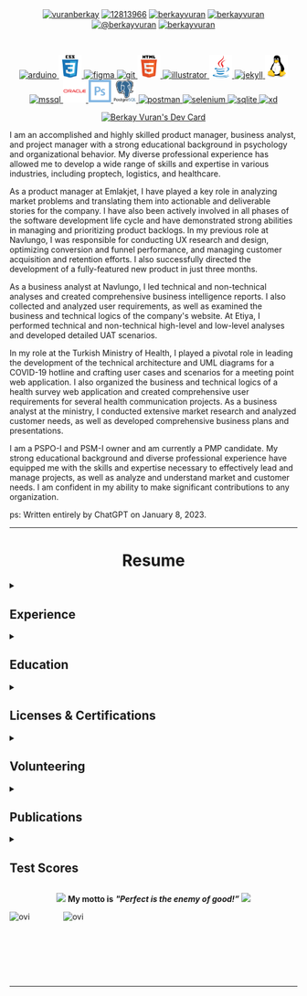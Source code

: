 <p align="Middle">
<a href="https://www.fiverr.com/users/berkayvuran" target="blank"><img align="center" src="https://cdn.worldvectorlogo.com/logos/fiverr-1.svg" alt="vuranberkay" height="30" width="40" /></a>
<a href="https://stackoverflow.com/users/12813966" target="blank"><img align="center" src="https://raw.githubusercontent.com/rahuldkjain/github-profile-readme-generator/master/src/images/icons/Social/stack-overflow.svg" alt="12813966" height="30" width="40" /></a>
<a href="https://kaggle.com/berkayvuran" target="blank"><img align="center" src="https://raw.githubusercontent.com/rahuldkjain/github-profile-readme-generator/master/src/images/icons/Social/kaggle.svg" alt="berkayvuran" height="30" width="40" /></a>
<a href="https://www.behance.net/berkayvuran" target="blank"><img align="center" src="https://raw.githubusercontent.com/rahuldkjain/github-profile-readme-generator/master/src/images/icons/Social/behance.svg" alt="berkayvuran" height="30" width="40" /></a>
<a href="https://medium.com/@berkayvuran" target="blank"><img align="center" src="https://raw.githubusercontent.com/rahuldkjain/github-profile-readme-generator/master/src/images/icons/Social/medium.svg" alt="@berkayvuran" height="30" width="40" /></a>
<a href="https://www.hackerrank.com/berkayvuran" target="blank"><img align="center" src="https://raw.githubusercontent.com/rahuldkjain/github-profile-readme-generator/master/src/images/icons/Social/hackerrank.svg" alt="berkayvuran" height="30" width="40" /></a>
</p>
<br>
<p align="Middle"> <a href="https://www.arduino.cc/" target="_blank" rel="noreferrer"> <img src="https://cdn.worldvectorlogo.com/logos/arduino-1.svg" alt="arduino" width="40" height="40"/> </a> <a href="https://www.w3schools.com/css/" target="_blank" rel="noreferrer"> <img src="https://raw.githubusercontent.com/devicons/devicon/master/icons/css3/css3-original-wordmark.svg" alt="css3" width="40" height="40"/> </a> <a href="https://www.figma.com/" target="_blank" rel="noreferrer"> <img src="https://www.vectorlogo.zone/logos/figma/figma-icon.svg" alt="figma" width="40" height="40"/> </a> <a href="https://git-scm.com/" target="_blank" rel="noreferrer"> <img src="https://www.vectorlogo.zone/logos/git-scm/git-scm-icon.svg" alt="git" width="40" height="40"/> </a> <a href="https://www.w3.org/html/" target="_blank" rel="noreferrer"> <img src="https://raw.githubusercontent.com/devicons/devicon/master/icons/html5/html5-original-wordmark.svg" alt="html5" width="40" height="40"/> </a> <a href="https://www.adobe.com/in/products/illustrator.html" target="_blank" rel="noreferrer"> <img src="https://www.vectorlogo.zone/logos/adobe_illustrator/adobe_illustrator-icon.svg" alt="illustrator" width="40" height="40"/> </a> <a href="https://www.java.com" target="_blank" rel="noreferrer"> <img src="https://raw.githubusercontent.com/devicons/devicon/master/icons/java/java-original.svg" alt="java" width="40" height="40"/> </a> <a href="https://jekyllrb.com/" target="_blank" rel="noreferrer"> <img src="https://www.vectorlogo.zone/logos/jekyllrb/jekyllrb-icon.svg" alt="jekyll" width="40" height="40"/> </a> <a href="https://www.linux.org/" target="_blank" rel="noreferrer"> <img src="https://raw.githubusercontent.com/devicons/devicon/master/icons/linux/linux-original.svg" alt="linux" width="40" height="40"/> </a> <a href="https://www.microsoft.com/en-us/sql-server" target="_blank" rel="noreferrer"> <img src="https://www.svgrepo.com/show/303229/microsoft-sql-server-logo.svg" alt="mssql" width="40" height="40"/> </a> <a href="https://www.oracle.com/" target="_blank" rel="noreferrer"> <img src="https://raw.githubusercontent.com/devicons/devicon/master/icons/oracle/oracle-original.svg" alt="oracle" width="40" height="40"/> </a> <a href="https://www.photoshop.com/en" target="_blank" rel="noreferrer"> <img src="https://raw.githubusercontent.com/devicons/devicon/master/icons/photoshop/photoshop-line.svg" alt="photoshop" width="40" height="40"/> </a> <a href="https://www.postgresql.org" target="_blank" rel="noreferrer"> <img src="https://raw.githubusercontent.com/devicons/devicon/master/icons/postgresql/postgresql-original-wordmark.svg" alt="postgresql" width="40" height="40"/> </a> <a href="https://postman.com" target="_blank" rel="noreferrer"> <img src="https://www.vectorlogo.zone/logos/getpostman/getpostman-icon.svg" alt="postman" width="40" height="40"/> </a> <a href="https://www.selenium.dev" target="_blank" rel="noreferrer"> <img src="https://raw.githubusercontent.com/detain/svg-logos/780f25886640cef088af994181646db2f6b1a3f8/svg/selenium-logo.svg" alt="selenium" width="40" height="40"/> </a> <a href="https://www.sqlite.org/" target="_blank" rel="noreferrer"> <img src="https://www.vectorlogo.zone/logos/sqlite/sqlite-icon.svg" alt="sqlite" width="40" height="40"/> </a> <a href="https://www.adobe.com/products/xd.html" target="_blank" rel="noreferrer"> <img src="https://cdn.worldvectorlogo.com/logos/adobe-xd.svg" alt="xd" width="40" height="40"/> </a> </p>

<p align="Middle"> <a href="https://app.daily.dev/berkayvuran"><img src="https://api.daily.dev/devcards/31dd2460304b447fbf42cab49b0ae1bc.png?r=arh" width="300" alt="Berkay Vuran's Dev Card"/></a>

I am an accomplished and highly skilled product manager, business analyst, and project manager with a strong educational background in psychology and organizational behavior. My diverse professional experience has allowed me to develop a wide range of skills and expertise in various industries, including proptech, logistics, and healthcare.

As a product manager at Emlakjet, I have played a key role in analyzing market problems and translating them into actionable and deliverable stories for the company. I have also been actively involved in all phases of the software development life cycle and have demonstrated strong abilities in managing and prioritizing product backlogs. In my previous role at Navlungo, I was responsible for conducting UX research and design, optimizing conversion and funnel performance, and managing customer acquisition and retention efforts. I also successfully directed the development of a fully-featured new product in just three months.
  
As a business analyst at Navlungo, I led technical and non-technical analyses and created comprehensive business intelligence reports. I also collected and analyzed user requirements, as well as examined the business and technical logics of the company's website. At Etiya, I performed technical and non-technical high-level and low-level analyses and developed detailed UAT scenarios.
  
In my role at the Turkish Ministry of Health, I played a pivotal role in leading the development of the technical architecture and UML diagrams for a COVID-19 hotline and crafting user cases and scenarios for a meeting point web application. I also organized the business and technical logics of a health survey web application and created comprehensive user requirements for several health communication projects. As a business analyst at the ministry, I conducted extensive market research and analyzed customer needs, as well as developed comprehensive business plans and presentations.
  
I am a PSPO-I and PSM-I owner and am currently a PMP candidate. My strong educational background and diverse professional experience have equipped me with the skills and expertise necessary to effectively lead and manage projects, as well as analyze and understand market and customer needs. I am confident in my ability to make significant contributions to any organization.
  
ps: Written entirely by ChatGPT on January 8, 2023.

-----
<h1 align="Middle">Resume</h1>

<details>
  <summary><h2>Experience</h2></summary>
    
### Product Manager @Emlakjet (10/2022 - Present)
- Analyzed market problems into prioritized & deliverable stories for the no1 proptech company in Türkiye
- Involved with all phases of software development life cycle (SDLC) from 0 to 100
- Managed and prioritized product backlog for bare minimum perfection which is 99.9%
- Planned A/B test scenarios
- Kept in touch with every stakeholder of the product regularly
- Coordinated product strategy & release timelines & product quality with product and development teams
- On emlakjet.com in 2022, increased number of B2C users from ~35M to ~45M (38%), B2B users from ~20K to ~30K (53%), page views from ~110M to 180M (62%), listings from ~1.1M to ~1.9M (67%)
- For B2B users, increased sum of commission from ~1.5B ₺ to ~3.5B ₺ (237%) commission/realtor from ~12K ₺ to ~27K ₺ (128%), phone call from ~4M to 6M (54%) message from ~1.7M to ~3.4M (97%)
- For our solutions, reached total user of Jetsat (iBuying) is 14K, Arsa Sihirbazı (an AI/ML powered module for instant land valuation) is 26K, Jetfırsatlar (opportunity real estates that are most suitable for investment) is 70K

### Business Analyst & Product Owner @Navlungo (01/2022 - 10/2022)
- Led technical & non-technical analysis (with Asana & Coda)
- Created business intelligence reports (with AWS QuickSight & PostgreSQL)
- Collected user requirements (with Asana)
- UX researched & designed (with Figma)
- Conversion & funnel optimization (with Google Analytics & Hotjar) for zero churns and 100% retention
- Customer acquisition, retention & gamification activities (online & offline) with technology, marketing, product, operations, and sales teams
- Navlungo reached more than 70,000 customers, 1,000,000 transactions, 3 service area continents, and 230 countries
- Increased overall sales volume by more than 150%
- Analyzed business & technical logics of 'navlungo.com' which aims to digitize logistics end-to-end
- Directed development process of a fully-featured new product for ship & shop from Turkey to worldwide 'deliver.ist' in 3 months from ideation to production
- Designed and implemented the KPI reporting platform on AWS QuickSight in order to become a data-oriented company. All data from sales, operations, marketing, and product is aggregated and made transparent to the entire business
- Managed user requirements about main and side products that are express, freight, fulfillment, finance, and marketing on Asana, Figma, Coda, and Instagantt
- Improved the growth & reducing churn strategies and manage relationships about the usability of the pathway between marketing & technology & design & product teams
- Conducted user experience studies and lead user interface changes

### Senior Specialist, Business Analysis @Etiya (11/2021 - 01/2022)
- For CRM transformation project developed for biggest telco company of MENA, Ooredoo;
- Made technical & non technical HLD & LLD analysis (with Jira & Confluence)
- Created UAT scenarios
- Led UX research & design
  
### Business Analyst & Product Owner @Turkish Ministry Of Health (02/2019 - 11/2021)
- Led technical & non-technical analysis (with JIRA & TFS & Confluence)
- Created business intelligence reports (with Microsoft Power BI & Turboard SINA & MSSQL Server & PostgreSQL & PL/SQL)
- Collected user requirements (online/offline)
- UX researched & designed (with Balsamiq & Figma) with bureaucrats, communication center managers, technical leads, and healthcare professionals
- Led the technical call center architecture & UML diagrams of the COVID-19 Hotline which aims to strengthen communication between patients and healthcare professionals and it has approximately 6,000,000 users per year
- Crafted all of the user cases and scenarios of the Meeting Point Web Application which aims to strengthen relationships between healthcare professionals and high-level managers and it has approximately 100,000 users per year
- Organized business & technical logics of the Health Survey Web Application which aims to collect data from patients and healthcare professionals and it has approximately 40,000 users per year
- Created user requirements about health communication of Turkcell BiP Ministry of Health COVID-19 Information & 24/7 Hotline which aims to strengthen communication between patients and healthcare professionals and it was (currently deactivate) approximately 20,000 users per year
- Designed all of the user cases & UML diagrams about health communication of the Turkish Ministry of Health WhatsApp Hotline which aims to strengthen communication between patients and healthcare professionals and it was (currently deactivate) approximately 10,000 users per year

### Business Development Specialist @OZEM Academy (10/2015 - 06/2017)
- Conducted growth strategies that x2 the number of employees and x3 the profitability
- Educated more than 50 institutions such as MEV College and National Education Directorate
- Created an internal communication structure
- Researched human-machine interface methods
- Designed experimental psychology pathways for the academy with healthcare professionals

### Project Assistant @Hacettepe University Scientific Research Unit (07/2017 - 02/2019)
- Worked as an assistant on these academic projects & product developments:
- Game Type Computer Aided Cognitive Exercise Program (OBEP) Development Study for Alzheimer Type Dementia and Mild Cognitive Impairment (with Ankara University Faculty of Medicine)
- Investigation of Artwork Analysis Process in Individuals Related to Art at Different Levels by Eye Tracking Technique (with Hacettepe University Faculty of Fine Arts)
- Different Sources, Different Trajectories: A Three-Year Longitudinal Study of Academic Achievement as a Function of Adolescent's Class and Family Characteristics (with Bilkent University Faculty of Education)

### Radio Programmer @87.7 Radio Hacettepe (12/2013 - 01/2015)
- Wrote the scrips of the programs in 87.7 Radyo Hacettepe
- Conducted studies to improve sound recording systems and sound waves
- Organized some events in cooperation with various institutions such as RedBull, CCI
  </details>
  
<details>
  <summary><h2>Education</h2></summary>
  
### Data and Knowledge Engineering MSc @Hacettepe University (2021)
    
### Management and Organizational Behavior MSc @Hacettepe University (2019 - 2013)
- GPA: 3.86/4.00 (High Honor Student) <a href="https://berkayvuran.com/assets/appendices/org.pdf" target="_blank" rel="noreferrer noopener">Transcript</a>

### Web Design and Development ASc @Anadolu University (2020 - 2022)
- GPA: 3.08/4.00 (Honor Student) <a href="https://berkayvuran.com/assets/appendices/web.pdf" target="_blank" rel="noreferrer noopener">Transcript</a>

### English Prep. School @Middle East Technical University (2017 - 2018)
- Level: B2 <a href="https://berkayvuran.com/assets/appendices/prep.pdf" target="_blank" rel="noreferrer noopener">Transcript</a>

### Psychology BSc @ Hacettepe University (2013 - 2017)
- GPA: 3.55/4.00 (High Honor Student) <a href="https://berkayvuran.com/assets/appendices/psy.pdf" target="_blank" rel="noreferrer noopener">Transcript</a>
  
### Sociology Minor @ Hacettepe University (2015 - 2017)
- Drop Out <a href="https://berkayvuran.com/assets/appendices/soci.pdf" target="_blank" rel="noreferrer noopener">Transcript</a>

</details>

<details>
  <summary><h2>Licenses & Certifications</h2></summary>

### C# (HackerRank) (2022)
<a href="https://www.hackerrank.com/certificates/d1c2fb871068" target="_blank" rel="noreferrer noopener">Click Here</a>

### CSS (HackerRank) (2022)
<a href="https://www.hackerrank.com/certificates/b9923a5d1a01" target="_blank" rel="noreferrer noopener">Click Here</a>

### JavaScript (HackerRank) (2022)
<a href="https://www.hackerrank.com/certificates/4c4cf78195a8" target="_blank" rel="noreferrer noopener">Click Here</a>
  
### Professional Scrum Master™ I (2022)
<a href="https://www.credly.com/badges/d21135e4-80ee-4c03-be13-6611aff304b3?source=linked_in_profile" target="_blank" rel="noreferrer noopener">Click Here</a>

### Professional Scrum Product Owner™ I (2022)
<a href="https://www.credly.com/badges/b05ea15d-927c-4c55-a15c-d5eb6f04784f?source=linked_in_profile" target="_blank" rel="noreferrer noopener">Click Here</a>

### Problem Solving (HackerRank) (2022)
<a href="https://www.hackerrank.com/certificates/10a6225f7691" target="_blank" rel="noreferrer noopener">Click Here</a>  

### SQL (HackerRank) (2021)
<a href="https://www.hackerrank.com/certificates/fdef44d4b47b" target="_blank" rel="noreferrer noopener">Click Here</a>    

</details>

<details>
  <summary><h2>Volunteering</h2></summary>
    
### Product Manager @Afetharita (AYA: Açık Yazılım Ağı) (02.2023 - Present)
- Science and Technology
  
### Mentor @Woman in Tech Academy (Sisterslab) (10.2022 - Present)
- Science and Technology
  
### Co-Founder & Tech Responsible @beppo (08.2022 - Present)
- Environment

### Co-Founder & Tech Responsible @Handmade by Isilti (03.2021 - Present)
- Science and Technology   

### Volunteer @Türk Kızılay (01.2013 - Present)
- Disaster and Humanitarian Relief

### Volunteer @TEMA (01.2014 - Present)
- Environment

### Volunteer @Oy ve Ötesi (06.2015 - Present)
- Politics

### Volunteer @AFAD (01.2019 - Present)
- Disaster and Humanitarian Relief

### Mentor @Women in Tech Academy (SistersLab) (10.2022 - 11.2022)
- Science and Technology

### Co-Founder & Tech Responsible @Otisen (10.2021 - 09.2022)
- Science and Technology

### Volunteer @Vefa Social Support Groups (04.2020 - 04.2021)
- Disaster and Humanitarian Relief

### Board Member @Y-Peer Türkiye (01.2017 - 09.2017)
- Health

</details>

<details>
  <summary><h2>Publications</h2></summary>
    
### The Social Effects Of COVID-19 Pandemic Research Article (2021)
<a href="https://jag.journalagent.com/turkhijyen/pdfs/THDBD_78_3_235_248.pdf" target="_blank" rel="noreferrer noopener">Click Here</a>

### Maritime And Sailing Sports From Psychological Perspective Review Article (2016)
<a href="https://sporbilimleri.com.tr/yayin/psikolojik-acidan-denizcilik-ve-yelkencilik-sporlari" target="_blank" rel="noreferrer noopener">Click Here</a>
  
</details>

<details>
  <summary><h2>Test Scores</h2></summary>
    
### KPSS (2020)
<a href="https://berkayvuran.com/assets/appendices/kpss.pdf" target="_blank" rel="noreferrer noopener">83.94/100.00</a>

### ALES (2019)
<a href="https://berkayvuran.com/assets/appendices/ales.pdf" target="_blank" rel="noreferrer noopener">86.88/100.00</a>
  
### YÖKDİL (2018)
<a href="https://berkayvuran.com/assets/appendices/yokdil.pdf" target="_blank" rel="noreferrer noopener">90.00/100.00</a>
  
### LYS (2013)
<a href="https://berkayvuran.com/assets/appendices/lys.pdf" target="_blank" rel="noreferrer noopener">899/725,672 (0.001%)</a>
  
</details>

<p align="center">
<img src="https://media.giphy.com/media/gH3LO09IOiZIqePwv9/giphy.gif" width="50" /> <b align="center">My motto is</b> <b><i align="center">"Perfect is the enemy of good!”</i></b> <img src="https://media.giphy.com/media/qjqUcgIyRjsl2/giphy.gif" width="50" />
</p> 
<p><img align="left" src="https://github-readme-stats.vercel.app/api/top-langs?username=berkayvuran&show_icons=true&locale=en&layout=compact&theme=chartreuse-dark" alt="ovi" /></p>
<p>&nbsp;<img align="right" src="https://github-readme-stats.vercel.app/api?username=berkayvuran&show_icons=true&locale=en&theme=chartreuse-dark" alt="ovi" width="410" /></p>
<br><br><br><br><br>

<hr>
